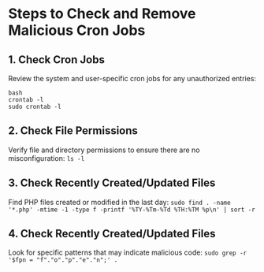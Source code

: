 # Steps to Check and Remove Malicious Cron Jobs

## 1. Check Cron Jobs
Review the system and user-specific cron jobs for any unauthorized entries:
```
bash
crontab -l
sudo crontab -l
```
## 2. Check File Permissions
Verify file and directory permissions to ensure there are no misconfiguration:
```ls -l```
## 3. Check Recently Created/Updated Files
Find PHP files created or modified in the last day:
```sudo find . -name '*.php' -mtime -1 -type f -printf '%TY-%Tm-%Td %TH:%TM %p\n' | sort -r```
## 4. Check Recently Created/Updated Files
Look for specific patterns that may indicate malicious code:
```sudo grep -r '$fpn = "f"."o"."p"."e"."n";' .```
